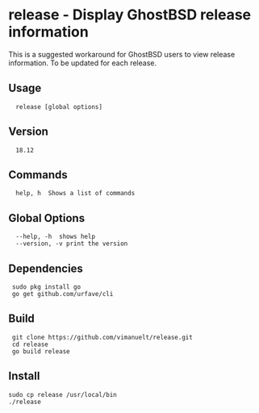 # release - Display GhostBSD release information

This is a suggested workaround for GhostBSD users to view release information. To be updated for each release.

## Usage
```
  release [global options]
```

## Version
```  
  18.12
```  
## Commands
```
  help, h  Shows a list of commands
```  
## Global Options
```
  --help, -h  shows help
  --version, -v print the version
```

## Dependencies
```
 sudo pkg install go
 go get github.com/urfave/cli
```

## Build
```
 git clone https://github.com/vimanuelt/release.git
 cd release
 go build release
 ```
 ## Install
 ```
sudo cp release /usr/local/bin
 ./release
```
